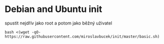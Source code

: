 # Debian and Ubuntu init

spustit nejdřív jako root a potom jako běžný uživatel

```bash <(wget -qO- https://raw.githubusercontent.com/miroslavbucek/init/master/basic.sh)```
